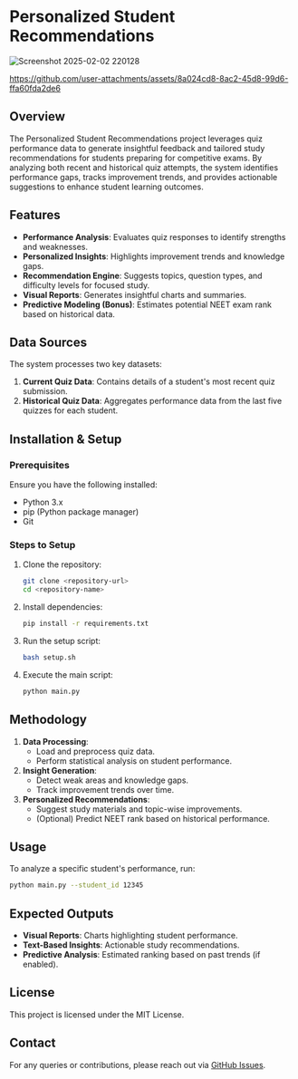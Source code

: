 # Personalized Student Recommendations
![Screenshot 2025-02-02 220128](https://github.com/user-attachments/assets/cb9e551a-5355-4fc7-8807-cdb713c044be)

https://github.com/user-attachments/assets/8a024cd8-8ac2-45d8-99d6-ffa60fda2de6

## Overview
The Personalized Student Recommendations project leverages quiz performance data to generate insightful feedback and tailored study recommendations for students preparing for competitive exams. By analyzing both recent and historical quiz attempts, the system identifies performance gaps, tracks improvement trends, and provides actionable suggestions to enhance student learning outcomes.

## Features
- **Performance Analysis**: Evaluates quiz responses to identify strengths and weaknesses.
- **Personalized Insights**: Highlights improvement trends and knowledge gaps.
- **Recommendation Engine**: Suggests topics, question types, and difficulty levels for focused study.
- **Visual Reports**: Generates insightful charts and summaries.
- **Predictive Modeling (Bonus)**: Estimates potential NEET exam rank based on historical data.

## Data Sources
The system processes two key datasets:
1. **Current Quiz Data**: Contains details of a student's most recent quiz submission.
2. **Historical Quiz Data**: Aggregates performance data from the last five quizzes for each student.

## Installation & Setup
### Prerequisites
Ensure you have the following installed:
- Python 3.x
- pip (Python package manager)
- Git

### Steps to Setup
1. Clone the repository:
   ```bash
   git clone <repository-url>
   cd <repository-name>
   ```
2. Install dependencies:
   ```bash
   pip install -r requirements.txt
   ```
3. Run the setup script:
   ```bash
   bash setup.sh
   ```
4. Execute the main script:
   ```bash
   python main.py
   ```

## Methodology
1. **Data Processing**: 
   - Load and preprocess quiz data.
   - Perform statistical analysis on student performance.
2. **Insight Generation**:
   - Detect weak areas and knowledge gaps.
   - Track improvement trends over time.
3. **Personalized Recommendations**:
   - Suggest study materials and topic-wise improvements.
   - (Optional) Predict NEET rank based on historical performance.

## Usage
To analyze a specific student's performance, run:
```bash
python main.py --student_id 12345
```

## Expected Outputs
- **Visual Reports**: Charts highlighting student performance.
- **Text-Based Insights**: Actionable study recommendations.
- **Predictive Analysis**: Estimated ranking based on past trends (if enabled).

## License
This project is licensed under the MIT License.

## Contact
For any queries or contributions, please reach out via [GitHub Issues](https://github.com/quiz_analytics_project/issues).

